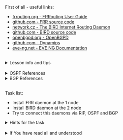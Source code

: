 First of all - useful links:

- [frrouting.org - FRRouting User Guide](https://docs.frrouting.org/en/latest/)
- [github.com - FRR source code](https://github.com/FRRouting/frr)
- [network.cz - The BIRD Internet Routing Daemon](https://bird.network.cz/)
- [github.com - BIRD source code](https://github.com/CZ-NIC/bird)
- [openbgpd.org - OpenBGPD](https://www.openbgpd.org/)
- [github.com - Dynamips](https://github.com/GNS3/dynamips)
- [eve-ng.net - EVE NG Documentation](https://www.eve-ng.net/index.php/documentation/)
<br>
<details><summary>Lesson info and tips</summary>
<pre>
  - FRR is a fully featured, high performance, free software IP routing suite. It implements all standard routing protocols such as BGP, RIP, OSPF, IS-IS and more
  - The BIRD project aims to develop a fully functional dynamic IP routing daemon primarily targeted on (but not limited to) Linux, FreeBSD and other UNIX-like systems and distributed under the GNU General Public License.
</pre>
</details>
<br>
<details><summary>OSPF References</summary>
<pre>
  - <a href="https://en.wikipedia.org/wiki/Open_Shortest_Path_First">wikipedia.org - Open Shortest Path First</a>
  - <a href="https://www.rfc-editor.org/rfc/rfc2328.html">rfc-editor.org - rfc2328 OSPFv2</a>
  - <a href="https://www.rfc-editor.org/rfc/rfc5340.html">rfc-editor.org - rfc5340 OSPFv3 for IPv6</a>
  - <a href="https://docs.frrouting.org/en/latest/ospfd.html">frrouting.org - OSPFv2</a>
  - <a href="https://docs.frrouting.org/en/latest/ospf6d.html">frrouting.org - OSPFv3</a>
  - <a href="https://bird.network.cz/?get_doc&v=30&f=bird-6.html#ss6.11">bird.network.cz - OSPF</a>
</pre>
</details>
<details><summary>BGP References</summary>
<pre>
  
</pre>
</details><br>

Task list:
- Install FRR daemon at the 1 node
- Install BIRD daemon at the 2 node
- Try to connect this daemons via RIP, OSPF and BGP

<details><summary>Hints for the task</summary>
<pre>
<strong>Task 1:</strong>
Look at <a href="https://docs.frrouting.org/en/latest/basics.html">FRR basics</a>
and <a href="https://gitlab.nic.cz/labs/bird/-/wikis/Examples">BIRD examples</a>
</pre>
</details>
<br>
<details><summary>If You have read all and understood</summary>
<pre>
`touch IReadAllAndUndnderstood`{{exec}}
</pre>
